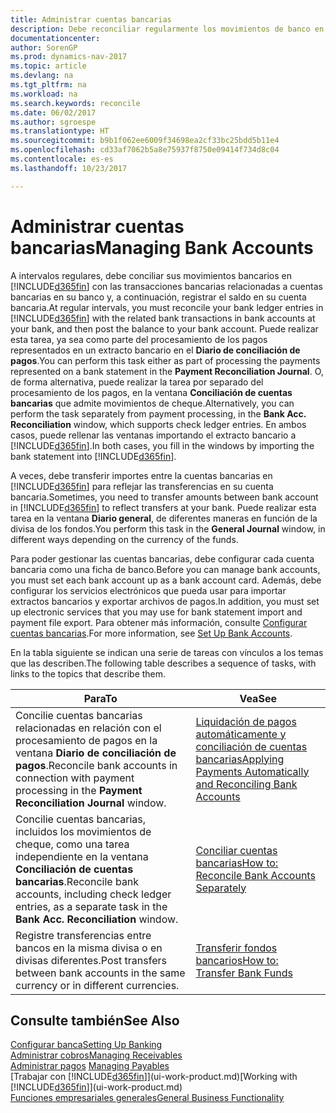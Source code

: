 ```yaml
---
title: Administrar cuentas bancarias
description: Debe reconciliar regularmente los movimientos de banco en Dynamics NAV con las transacciones bancarias relacionadas en sus cuentas bancarias.
documentationcenter: 
author: SorenGP
ms.prod: dynamics-nav-2017
ms.topic: article
ms.devlang: na
ms.tgt_pltfrm: na
ms.workload: na
ms.search.keywords: reconcile
ms.date: 06/02/2017
ms.author: sgroespe
ms.translationtype: HT
ms.sourcegitcommit: b9b1f062ee6009f34698ea2cf33bc25bdd5b11e4
ms.openlocfilehash: cd33af7062b5a8e75937f8750e09414f734d8c04
ms.contentlocale: es-es
ms.lasthandoff: 10/23/2017

---
```

# <a name="managing-bank-accounts"></a><span data-ttu-id="3c5ab-103">Administrar cuentas bancarias</span><span class="sxs-lookup"><span data-stu-id="3c5ab-103">Managing Bank Accounts</span></span>
<span data-ttu-id="3c5ab-104">A intervalos regulares, debe conciliar sus movimientos bancarios en [!INCLUDE[d365fin](includes/d365fin_md.md)] con las transacciones bancarias relacionadas a cuentas bancarias en su banco y, a continuación, registrar el saldo en su cuenta bancaria.</span><span class="sxs-lookup"><span data-stu-id="3c5ab-104">At regular intervals, you must reconcile your bank ledger entries in [!INCLUDE[d365fin](includes/d365fin_md.md)] with the related bank transactions in bank accounts at your bank, and then post the balance to your bank account.</span></span> <span data-ttu-id="3c5ab-105">Puede realizar esta tarea, ya sea como parte del procesamiento de los pagos representados en un extracto bancario en el **Diario de conciliación de pagos**.</span><span class="sxs-lookup"><span data-stu-id="3c5ab-105">You can perform this task either as part of processing the payments represented on a bank statement in the **Payment Reconciliation Journal**.</span></span> <span data-ttu-id="3c5ab-106">O, de forma alternativa, puede realizar la tarea por separado del procesamiento de los pagos, en la ventana **Conciliación de cuentas bancarias** que admite movimientos de cheque.</span><span class="sxs-lookup"><span data-stu-id="3c5ab-106">Alternatively, you can perform the task separately from payment processing, in the **Bank Acc. Reconciliation** window, which supports check ledger entries.</span></span> <span data-ttu-id="3c5ab-107">En ambos casos, puede rellenar las ventanas importando el extracto bancario a [!INCLUDE[d365fin](includes/d365fin_md.md)].</span><span class="sxs-lookup"><span data-stu-id="3c5ab-107">In both cases, you fill in the windows by importing the bank statement into [!INCLUDE[d365fin](includes/d365fin_md.md)].</span></span>

<span data-ttu-id="3c5ab-108">A veces, debe transferir importes entre la cuentas bancarias en [!INCLUDE[d365fin](includes/d365fin_md.md)] para reflejar las transferencias en su cuenta bancaria.</span><span class="sxs-lookup"><span data-stu-id="3c5ab-108">Sometimes, you need to transfer amounts between bank account in [!INCLUDE[d365fin](includes/d365fin_md.md)] to reflect transfers at your bank.</span></span> <span data-ttu-id="3c5ab-109">Puede realizar esta tarea en la ventana **Diario general**, de diferentes maneras en función de la divisa de los fondos.</span><span class="sxs-lookup"><span data-stu-id="3c5ab-109">You perform this task in the **General Journal** window, in different ways depending on the currency of the funds.</span></span>

<span data-ttu-id="3c5ab-110">Para poder gestionar las cuentas bancarias, debe configurar cada cuenta bancaria como una ficha de banco.</span><span class="sxs-lookup"><span data-stu-id="3c5ab-110">Before you can manage bank accounts, you must set each bank account up as a bank account card.</span></span> <span data-ttu-id="3c5ab-111">Además, debe configurar los servicios electrónicos que pueda usar para importar extractos bancarios y exportar archivos de pagos.</span><span class="sxs-lookup"><span data-stu-id="3c5ab-111">In addition, you must set up electronic services that you may use for bank statement import and payment file export.</span></span> <span data-ttu-id="3c5ab-112">Para obtener más información, consulte [Configurar cuentas bancarias](bank-setup-banking.md).</span><span class="sxs-lookup"><span data-stu-id="3c5ab-112">For more information, see [Set Up Bank Accounts](bank-setup-banking.md).</span></span>

<span data-ttu-id="3c5ab-113">En la tabla siguiente se indican una serie de tareas con vínculos a los temas que las describen.</span><span class="sxs-lookup"><span data-stu-id="3c5ab-113">The following table describes a sequence of tasks, with links to the topics that describe them.</span></span>

| <span data-ttu-id="3c5ab-114">Para</span><span class="sxs-lookup"><span data-stu-id="3c5ab-114">To</span></span> | <span data-ttu-id="3c5ab-115">Vea</span><span class="sxs-lookup"><span data-stu-id="3c5ab-115">See</span></span> |
| --- | --- |
| <span data-ttu-id="3c5ab-116">Concilie cuentas bancarias relacionadas en relación con el procesamiento de pagos en la ventana **Diario de conciliación de pagos**.</span><span class="sxs-lookup"><span data-stu-id="3c5ab-116">Reconcile bank accounts in connection with payment processing in the **Payment Reconciliation Journal** window.</span></span> |[<span data-ttu-id="3c5ab-117">Liquidación de pagos automáticamente y conciliación de cuentas bancarias</span><span class="sxs-lookup"><span data-stu-id="3c5ab-117">Applying Payments Automatically and Reconciling Bank Accounts</span></span>](receivables-apply-payments-auto-reconcile-bank-accounts.md) |
| <span data-ttu-id="3c5ab-118">Concilie cuentas bancarias, incluidos los movimientos de cheque, como una tarea independiente en la ventana **Conciliación de cuentas bancarias**.</span><span class="sxs-lookup"><span data-stu-id="3c5ab-118">Reconcile bank accounts, including check ledger entries, as a separate task in the **Bank Acc. Reconciliation** window.</span></span> |[<span data-ttu-id="3c5ab-119">Conciliar cuentas bancarias</span><span class="sxs-lookup"><span data-stu-id="3c5ab-119">How to: Reconcile Bank Accounts Separately</span></span>](bank-how-reconcile-bank-accounts-separately.md) |
| <span data-ttu-id="3c5ab-120">Registre transferencias entre bancos en la misma divisa o en divisas diferentes.</span><span class="sxs-lookup"><span data-stu-id="3c5ab-120">Post transfers between bank accounts in the same currency or in different currencies.</span></span> |[<span data-ttu-id="3c5ab-121">Transferir fondos bancarios</span><span class="sxs-lookup"><span data-stu-id="3c5ab-121">How to: Transfer Bank Funds</span></span>](bank-how-transfer-bank-funds.md) |

## <a name="see-also"></a><span data-ttu-id="3c5ab-122">Consulte también</span><span class="sxs-lookup"><span data-stu-id="3c5ab-122">See Also</span></span>
[<span data-ttu-id="3c5ab-123">Configurar banca</span><span class="sxs-lookup"><span data-stu-id="3c5ab-123">Setting Up Banking</span></span>](bank-setup-banking.md)  
[<span data-ttu-id="3c5ab-124">Administrar cobros</span><span class="sxs-lookup"><span data-stu-id="3c5ab-124">Managing Receivables</span></span>](receivables-manage-receivables.md)  
<span data-ttu-id="3c5ab-125">[Administrar pagos](payables-manage-payables.md)  </span><span class="sxs-lookup"><span data-stu-id="3c5ab-125">[Managing Payables](payables-manage-payables.md)  </span></span>  
<span data-ttu-id="3c5ab-126">[Trabajar con [!INCLUDE[d365fin](includes/d365fin_md.md)]](ui-work-product.md)</span><span class="sxs-lookup"><span data-stu-id="3c5ab-126">[Working with [!INCLUDE[d365fin](includes/d365fin_md.md)]](ui-work-product.md)</span></span>  
[<span data-ttu-id="3c5ab-127">Funciones empresariales generales</span><span class="sxs-lookup"><span data-stu-id="3c5ab-127">General Business Functionality</span></span>](ui-across-business-areas.md)  

